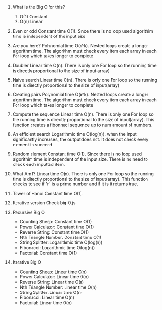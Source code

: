 1. What is the Big O for this?

   1. O(1) Constant
   2. O(n) Linear

2. Even or odd
   Constant time O(1). Since there is no loop used algorithim time is
   independent of the input size

3. Are you here?
   Polynomial time O(n^k). Nested loops create a longer algorithm time.
   The algorithm must check every item each array in each For loop which takes
   longer to complete

4. Doubler
   Linear time O(n). There is only one For loop so the running time is
   directly proportional to the size of input(array)

5. Naive search
   Linear time O(n). There is only one For loop so the running time is
   directly proportional to the size of input(array)

6. Creating pairs
   Polynomial time O(n^k). Nested loops create a longer algorithm time.
   The algorithm must check every item each array in each For loop which takes
   longer to complete

7. Compute the sequence
   Linear time O(n). There is only one For loop so the running time is
   directly proportional to the size of input(array).
   This function creates a fibonnaci sequence up to num amount of numbers.

8. An efficient search
   Logarithmic time O(log(n)). when the input significantly increases,
   the output does not. It does not check every element to succeed.

9. Random element
   Constant time O(1). Since there is no loop used algorithim time is
   independent of the input size. There is no need to check each
   inputted item.

10. What Am I?
    Linear time O(n). There is only one For loop so the running time is
    directly proportional to the size of input(array).
    This function checks to see if 'n' is a prime number and if it is
    it returns true.

11. Tower of Hanoi
    Constant time O(1).

12. Iterative version
    Check big-0.js

13. Recursive Big O
      - Counting Sheep: Constant time O(1)
      - Power Calculator: Constant time O(1)
      - Reverse String: Constant time O(1)
      - Nth Triangle Number: Constant time O(1)
      - String Splitter: Logarithmic time O(log(n))
      - Fibonacci: Logarithmic time O(log(n))
      - Factorial: Constant time O(1)

14. Iterative Big O
      - Counting Sheep: Linear time O(n)
      - Power Calculator: Linear time O(n)
      - Reverse String: Linear time O(n)
      - Nth Triangle Number: Linear time O(n)
      - String Splitter: Linear time O(n)
      - Fibonacci: Linear time O(n)
      - Factorial: Linear time O(n)